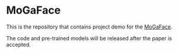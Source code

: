# MoGaFace

This is the repository that contains project demo for the [MoGaFace](https://MoGaFace.github.io).  

The code and pre-trained models will be released after the paper is accepted.